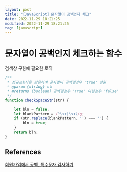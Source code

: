 ```yaml
---
layout: post
title: "[JavaScript] 문자열이 공백인지 체크"
date: 2022-11-29 18:21:25
modified: 2022-11-29 18:21:25
tag: [javascript]
---
```


# 문자열이 공백인지 체크하는 함수
검색창 구현에 필요한 로직

```javascript
/**
 * 정규표현식을 활용하여 문자열이 공백일경우 'true' 반환
 * @param {string} str 
 * @returns {boolean} 공백일경우 'true' 아닐경우 'false'
 */
function checkSpaceStr(str) {

    let bln = false;
    let blankPattern = /^\s+|\s+$/g;
    if (str.replace(blankPattern, '') === '') {
        bln = true;
    }
    return bln;
}
```

## References
[회원가입에서 공백, 특수문자 검사하기](https://escapefromcoding.tistory.com/289)
